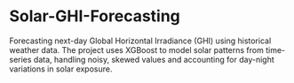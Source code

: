 # Solar-GHI-Forecasting
Forecasting next-day Global Horizontal Irradiance (GHI) using historical weather data. The project uses XGBoost to model solar patterns from time-series data, handling noisy, skewed values and accounting for day-night variations in solar exposure.

